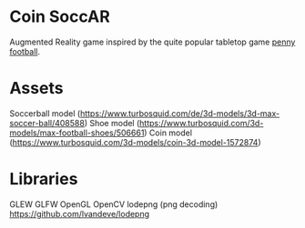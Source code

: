 # Coin SoccAR
Augmented Reality game inspired by the quite popular tabletop game [penny football](https://en.wikipedia.org/wiki/Penny_football).

# Assets
Soccerball model (https://www.turbosquid.com/de/3d-models/3d-max-soccer-ball/408588)
Shoe model (https://www.turbosquid.com/3d-models/max-football-shoes/506661)
Coin model (https://www.turbosquid.com/3d-models/coin-3d-model-1572874)

# Libraries
GLEW
GLFW
OpenGL
OpenCV
lodepng (png decoding) https://github.com/lvandeve/lodepng